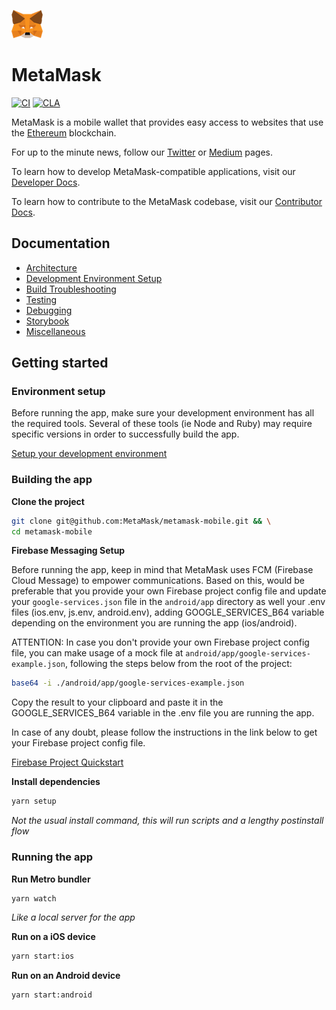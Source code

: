 ![MetaMask logo](logo.png?raw=true)

# MetaMask

[![CI](https://github.com/MetaMask/metamask-mobile/actions/workflows/ci.yml/badge.svg?branch=main)](https://github.com/MetaMask/metamask-mobile/actions/workflows/ci.yml) [![CLA](https://github.com/MetaMask/metamask-mobile/actions/workflows/cla.yml/badge.svg?branch=main)](https://github.com/MetaMask/metamask-mobile/actions/workflows/cla.yml)

MetaMask is a mobile wallet that provides easy access to websites that use the [Ethereum](https://ethereum.org/) blockchain.

For up to the minute news, follow our [Twitter](https://twitter.com/metamask) or [Medium](https://medium.com/metamask) pages.

To learn how to develop MetaMask-compatible applications, visit our [Developer Docs](https://docs.metamask.io).

To learn how to contribute to the MetaMask codebase, visit our [Contributor Docs](https://github.com/MetaMask/contributor-docs).

## Documentation

- [Architecture](./docs/readme/architecture.md)
- [Development Environment Setup](./docs/readme/environment.md)
- [Build Troubleshooting](./docs/readme/troubleshooting.md)
- [Testing](./docs/readme/testing.md)
- [Debugging](./docs/readme/debugging.md)
- [Storybook](./docs/readme/storybook.md)
- [Miscellaneous](./docs/readme/miscellaneous.md)

## Getting started

### Environment setup

Before running the app, make sure your development environment has all the required tools. Several of these tools (ie Node and Ruby) may require specific versions in order to successfully build the app.

[Setup your development environment](./docs/readme/environment.md)

### Building the app

**Clone the project**

```bash
git clone git@github.com:MetaMask/metamask-mobile.git && \
cd metamask-mobile
```

**Firebase Messaging Setup**

Before running the app, keep in mind that MetaMask uses FCM (Firebase Cloud Message) to empower communications. Based on this, would be preferable that you provide your own Firebase project config file and update your `google-services.json` file in the `android/app` directory as well your .env files (ios.env, js.env, android.env), adding GOOGLE_SERVICES_B64 variable depending on the environment you are running the app (ios/android).

ATTENTION: In case you don't provide your own Firebase project config file, you can make usage of a mock file at `android/app/google-services-example.json`, following the steps below from the root of the project:

```bash
base64 -i ./android/app/google-services-example.json
```

Copy the result to your clipboard and paste it in the GOOGLE_SERVICES_B64 variable in the .env file you are running the app.

In case of any doubt, please follow the instructions in the link below to get your Firebase project config file.

[Firebase Project Quickstart](https://firebaseopensource.com/projects/firebase/quickstart-js/messaging/readme/#getting_started)

**Install dependencies**

```bash
yarn setup
```

_Not the usual install command, this will run scripts and a lengthy postinstall flow_

### Running the app

**Run Metro bundler**

```bash
yarn watch
```

_Like a local server for the app_

**Run on a iOS device**

```bash
yarn start:ios
```

**Run on an Android device**

```bash
yarn start:android 
```
